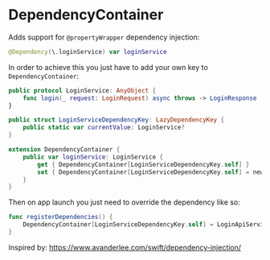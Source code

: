# DependencyContainer

Adds support for `@propertyWrapper` dependency injection:

```swift
@Dependency(\.loginService) var loginService
```

In order to achieve this you just have to add your own key to `DependencyContainer`:

```swift
public protocol LoginService: AnyObject {
    func login(_ request: LoginRequest) async throws -> LoginResponse
}

public struct LoginServiceDependencyKey: LazyDependencyKey {
    public static var currentValue: LoginService?
}

extension DependencyContainer {
    public var loginService: LoginService {
        get { DependencyContainer[LoginServiceDependencyKey.self] }
        set { DependencyContainer[LoginServiceDependencyKey.self] = newValue }
    }
}
```

Then on app launch you just need to override the dependency like so:

```swift
func registerDependencies() {
    DependencyContainer[LoginServiceDependencyKey.self] = LoginApiService()
}
```

Inspired by: https://www.avanderlee.com/swift/dependency-injection/
